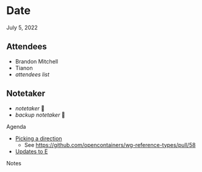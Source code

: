 # Date

July 5, 2022

## Attendees

- Brandon Mitchell
- Tianon
- _attendees list_

## Notetaker

- _notetaker_ 🥇
- _backup notetaker_ 🥈

Agenda

- [Picking a direction](https://github.com/opencontainers/wg-reference-types/issues/56)
  - See <https://github.com/opencontainers/wg-reference-types/pull/58>
- [Updates to E](https://github.com/opencontainers/wg-reference-types/issues/42)

Notes
